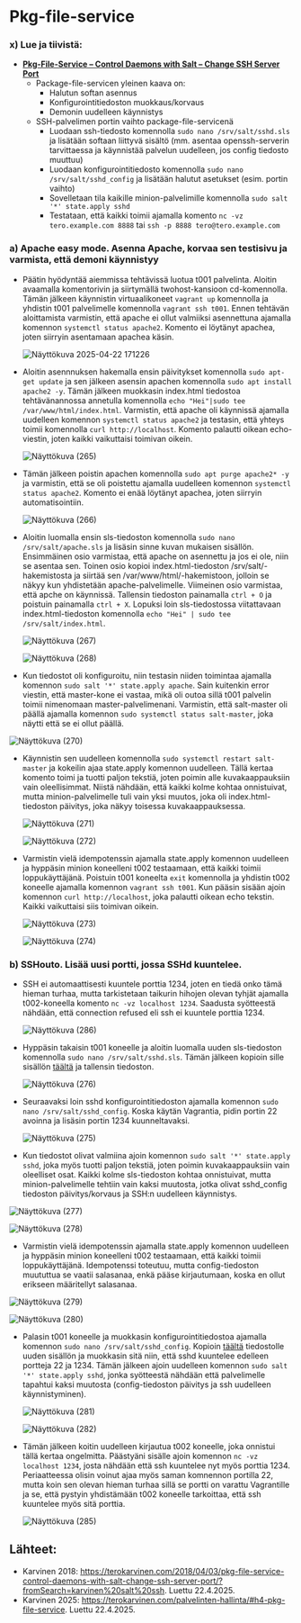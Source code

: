 # Pkg-file-service

### x) Lue ja tiivistä:
- **[Pkg-File-Service – Control Daemons with Salt – Change SSH Server Port](https://terokarvinen.com/2018/04/03/pkg-file-service-control-daemons-with-salt-change-ssh-server-port/?fromSearch=karvinen%20salt%20ssh)**
  - Package-file-servicen yleinen kaava on:
    - Halutun softan asennus
    - Konfigurointitiedoston muokkaus/korvaus
    - Demonin uudelleen käynnistys
  - SSH-palvelimen portin vaihto package-file-servicenä
    - Luodaan ssh-tiedosto komennolla `sudo nano /srv/salt/sshd.sls` ja lisätään softaan liittyvä sisältö (mm. asentaa openssh-serverin tarvittaessa ja käynnistää palvelun uudelleen, jos config tiedosto muuttuu)
    - Luodaan konfigurointitiedosto komennolla `sudo nano /srv/salt/sshd_config` ja lisätään halutut asetukset (esim. portin vaihto)
    - Sovelletaan tila kaikille minion-palvelimille komennolla `sudo salt '*' state.apply sshd`
    - Testataan, että kaikki toimii ajamalla komento `nc -vz tero.example.com 8888` tai `ssh -p 8888 tero@tero.example.com`

### a) Apache easy mode. Asenna Apache, korvaa sen testisivu ja varmista, että demoni käynnistyy
- Päätin hyödyntää aiemmissa tehtävissä luotua t001 palvelinta. Aloitin avaamalla komentorivin ja siirtymällä twohost-kansioon cd-komennolla. Tämän jälkeen käynnistin virtuaalikoneet `vagrant up` komennolla ja yhdistin t001 palvelimelle komennolla `vagrant ssh t001`. Ennen tehtävän aloittamista varmistin, että apache ei ollut valmiiksi asennettuna ajamalla komennon `systemctl status apache2`. Komento ei löytänyt apachea, joten siirryin asentamaan apachea käsin.

  ![Näyttökuva 2025-04-22 171226](https://github.com/user-attachments/assets/db724811-6b26-4a01-a884-683ddffee40e)

- Aloitin asennnuksen hakemalla ensin päivitykset komennolla `sudo apt-get update` ja sen jälkeen asensin apachen komennolla `sudo apt install apache2 -y`. Tämän jälkeen muokkasin index.html tiedostoa tehtävänannossa annetulla komennolla `echo "Hei"|sudo tee /var/www/html/index.html`. Varmistin, että apache oli käynnissä ajamalla uudelleen komennon `systemctl status apache2` ja testasin, että yhteys toimii komennolla `curl http://localhost`. Komento palautti oikean echo-viestin, joten kaikki vaikuttaisi toimivan oikein.

  ![Näyttökuva (265)](https://github.com/user-attachments/assets/00441e3d-9fd9-4519-ae0e-3d3885a89d2d)

- Tämän jälkeen poistin apachen komennolla `sudo apt purge apache2* -y` ja varmistin, että se oli poistettu ajamalla uudelleen komennon `systemctl status apache2`. Komento ei enää löytänyt apachea, joten siirryin automatisointiin.

  ![Näyttökuva (266)](https://github.com/user-attachments/assets/67e368db-cc3b-4e28-b01c-b511496e0169)
  
- Aloitin luomalla ensin sls-tiedoston komennolla `sudo nano /srv/salt/apache.sls` ja lisäsin sinne kuvan mukaisen sisällön. Ensimmäinen osio varmistaa, että apache on asennettu ja jos ei ole, niin se asentaa sen. Toinen osio kopioi index.html-tiedoston /srv/salt/-hakemistosta ja siirtää sen /var/www/html/-hakemistoon, jolloin se näkyy kun yhdistetään apache-palvelimelle. Viimeinen osio varmistaa, että apche on käynnissä. Tallensin tiedoston painamalla `ctrl + O` ja poistuin painamalla `ctrl + X`. Lopuksi loin sls-tiedostossa viitattavaan index.html-tiedoston komennolla `echo "Hei" | sudo tee /srv/salt/index.html`.

  ![Näyttökuva (267)](https://github.com/user-attachments/assets/3fe2e0af-9365-4a02-a72b-a5998aa4ee3a)

  ![Näyttökuva (268)](https://github.com/user-attachments/assets/bd4eeaa5-43f1-4b12-8d8e-cb21195fd4eb)

- Kun tiedostot oli konfiguroitu, niin testasin niiden toimintaa ajamalla komennon `sudo salt '*' state.apply apache`. Sain kuitenkin error viestin, että master-kone ei vastaa, mikä oli outoa sillä t001 palvelin toimii nimenomaan master-palvelimenani. Varmistin, että salt-master oli päällä ajamalla komennon `sudo systemctl status salt-master`, joka näytti että se ei ollut päällä. 

![Näyttökuva (270)](https://github.com/user-attachments/assets/5152d86b-9c09-4dde-855f-ba6e7d300029)

- Käynnistin sen uudelleen komennolla `sudo systemctl restart salt-master` ja kokeilin ajaa state.apply komennon uudelleen. Tällä kertaa komento toimi ja tuotti paljon tekstiä, joten poimin alle kuvakaappauksiin vain oleellisimmat. Niistä nähdään, että kaikki kolme kohtaa onnistuivat, mutta minion-palvelimelle tuli vain yksi muutos, joka oli index.html-tiedoston päivitys, joka näkyy toisessa kuvakaappauksessa.

  ![Näyttökuva (271)](https://github.com/user-attachments/assets/07343b5a-5ce9-40f8-8ee0-481bbe5f825e)

  ![Näyttökuva (272)](https://github.com/user-attachments/assets/0a66e31c-5d79-47fc-affa-b41b41680467)

- Varmistin vielä idempotenssin ajamalla state.apply komennon uudelleen ja hyppäsin minion koneelleni t002 testaamaan, että kaikki toimii loppukäyttäjänä. Poistuin t001 koneelta `exit` komennolla ja yhdistin t002 koneelle ajamalla komennon `vagrant ssh t001`. Kun pääsin sisään ajoin komennon `curl http://localhost`, joka palautti oikean echo tekstin. Kaikki vaikuttaisi siis toimivan oikein.

  ![Näyttökuva (273)](https://github.com/user-attachments/assets/121447f1-b29b-40d5-bc0b-8c5819748a27)

  ![Näyttökuva (274)](https://github.com/user-attachments/assets/04fe25ae-2ef1-4e3b-9a19-f8cfe72ca80b)

### b) SSHouto. Lisää uusi portti, jossa SSHd kuuntelee.
- SSH ei automaattisesti kuuntele porttia 1234, joten en tiedä onko tämä hieman turhaa, mutta tarkistetaan taikurin hihojen olevan tyhjät ajamalla t002-koneella komento `nc -vz localhost 1234`. Saadusta syötteestä nähdään, että connection refused eli ssh ei kuuntele porttia 1234.

  ![Näyttökuva (286)](https://github.com/user-attachments/assets/b4b66c77-b0cb-4fa6-bf03-dd46042d1274)

- Hyppäsin takaisin t001 koneelle ja aloitin luomalla uuden sls-tiedoston komennolla `sudo nano /srv/salt/sshd.sls`. Tämän jälkeen kopioin sille sisällön [täältä](https://terokarvinen.com/2018/04/03/pkg-file-service-control-daemons-with-salt-change-ssh-server-port/?fromSearch=karvinen%20salt%20ssh) ja tallensin tiedoston.

  ![Näyttökuva (276)](https://github.com/user-attachments/assets/ade4e0b6-55be-434b-959a-af760508d62e)

- Seuraavaksi loin sshd konfigurointitiedoston ajamalla komennon `sudo nano /srv/salt/sshd_config`. Koska käytän Vagrantia, pidin portin 22 avoinna ja lisäsin portin 1234 kuunneltavaksi.
  
  ![Näyttökuva (275)](https://github.com/user-attachments/assets/1eb915b0-81c1-4bbc-93ca-4d9589577281)

-  Kun tiedostot olivat valmiina ajoin komennon `sudo salt '*' state.apply sshd`, joka myös tuotti paljon tekstiä, joten poimin kuvakaappauksiin vain oleelliset osat. Kaikki kolme sls-tiedoston kohtaa onnistuivat, mutta minion-palvelimelle tehtiin vain kaksi muutosta, jotka olivat sshd_config tiedoston päivitys/korvaus ja SSH:n uudelleen käynnistys.

  ![Näyttökuva (277)](https://github.com/user-attachments/assets/acf7fd41-251e-4ede-8f01-230b71429eff)

  ![Näyttökuva (278)](https://github.com/user-attachments/assets/70870123-6c3f-44ac-af14-184d9d7673c7)

- Varmistin vielä idempotenssin ajamalla state.apply komennon uudelleen ja hyppäsin minion koneelleni t002 testaamaan, että kaikki toimii loppukäyttäjänä. Idempotenssi toteutuu, mutta config-tiedoston muututtua se vaatii salasanaa, enkä pääse kirjautumaan, koska en ollut erikseen määritellyt salasanaa.

![Näyttökuva (279)](https://github.com/user-attachments/assets/057a3823-1521-4947-8c02-ea48196698dd)

![Näyttökuva (280)](https://github.com/user-attachments/assets/3520f7ed-ad14-4c90-a18d-ab385ca65e05)

- Palasin t001 koneelle ja muokkasin konfigurointitiedostoa ajamalla komennon `sudo nano /srv/salt/sshd_config`. Kopioin [täältä](https://terokarvinen.com/2018/04/03/pkg-file-service-control-daemons-with-salt-change-ssh-server-port/?fromSearch=karvinen%20salt%20ssh) tiedostolle uuden sisällön ja muokkasin sitä niin, että sshd kuuntelee edelleen portteja 22 ja 1234. Tämän jälkeen ajoin uudelleen komennon `sudo salt '*' state.apply sshd`, jonka syötteestä nähdään että palvelimelle tapahtui kaksi muutosta (config-tiedoston päivitys ja ssh uudelleen käynnistyminen).

  ![Näyttökuva (281)](https://github.com/user-attachments/assets/46d5b828-54c7-4249-b41f-8f731b712eb8)

  ![Näyttökuva (282)](https://github.com/user-attachments/assets/cd1dfe5e-494c-4c16-a79f-feab453e8ce1)

- Tämän jälkeen koitin uudelleen kirjautua t002 koneelle, joka onnistui tällä kertaa ongelmitta. Päästyäni sisälle ajoin komennon `nc -vz localhost 1234`, josta nähdään että ssh kuuntelee nyt myös porttia 1234. Periaatteessa olisin voinut ajaa myös saman komnennon portilla 22, mutta koin sen olevan hieman turhaa sillä se portti on varattu Vagrantille ja se, että pystyin yhdistämään t002 koneelle tarkoittaa, että ssh kuuntelee myös sitä porttia.

  ![Näyttökuva (285)](https://github.com/user-attachments/assets/f0c6d5b3-3a12-44cf-aa93-225dd55426da)

## Lähteet:
- Karvinen 2018: https://terokarvinen.com/2018/04/03/pkg-file-service-control-daemons-with-salt-change-ssh-server-port/?fromSearch=karvinen%20salt%20ssh. Luettu 22.4.2025.
- Karvinen 2025: https://terokarvinen.com/palvelinten-hallinta/#h4-pkg-file-service. Luettu 22.4.2025.
